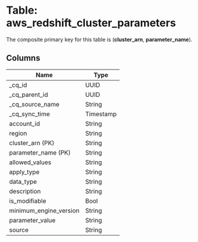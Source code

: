 # Table: aws_redshift_cluster_parameters



The composite primary key for this table is (**cluster_arn**, **parameter_name**).


## Columns
| Name          | Type          |
| ------------- | ------------- |
|_cq_id|UUID|
|_cq_parent_id|UUID|
|_cq_source_name|String|
|_cq_sync_time|Timestamp|
|account_id|String|
|region|String|
|cluster_arn (PK)|String|
|parameter_name (PK)|String|
|allowed_values|String|
|apply_type|String|
|data_type|String|
|description|String|
|is_modifiable|Bool|
|minimum_engine_version|String|
|parameter_value|String|
|source|String|